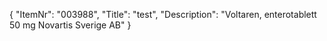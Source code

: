 {
  "ItemNr": "003988",
  "Title": "test",
  "Description": "Voltaren, enterotablett 50 mg Novartis Sverige AB"
}